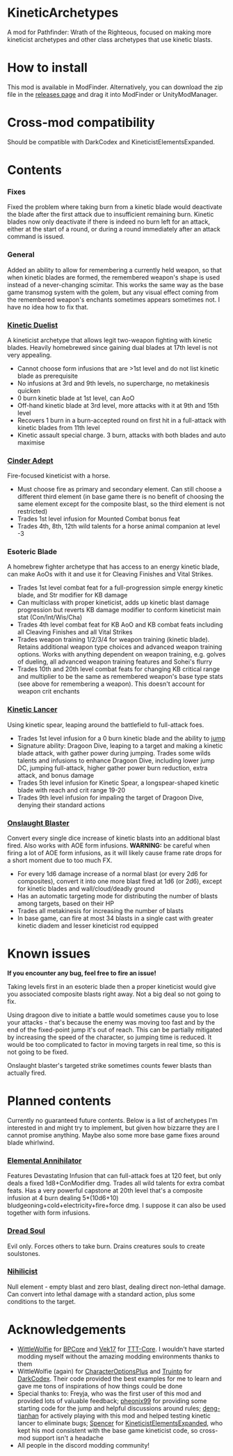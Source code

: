 # KineticArchetypes
A mod for Pathfinder: Wrath of the Righteous, focused on making more kineticist archetypes and other class archetypes that use kinetic blasts.

# How to install

This mod is available in ModFinder. Alternatively, you can download the zip file in the [releases page](https://github.com/NosVladimir/KineticArchetypes/releases/) and drag it into ModFinder or UnityModManager.

# Cross-mod compatibility

Should be compatible with DarkCodex and KineticistElementsExpanded.

# Contents
### Fixes
Fixed the problem where taking burn from a kinetic blade would deactivate the blade after the first attack due to insufficient remaining burn. Kinetic blades now only deactivate if there is indeed no burn left for an attack, either at the start of a round, or during a round immediately after an attack command is issued.

### General
Added an ability to allow for remembering a currently held weapon, so that when kinetic blades are formed, the remembered weapon's shape is used instead of a never-changing scimitar. This works the same way as the base game transmog system with the golem, but any visual effect coming from the remembered weapon's enchants sometimes appears sometimes not. I have no idea how to fix that.

### [Kinetic Duelist](https://www.d20pfsrd.com/alternative-rule-systems/occult-adventures/occult-classes/kineticist/archetypes/legendary-games-kineticist-archetypes/kinetic-duelist/)

A kineticist archetype that allows legit two-weapon fighting with kinetic blades. Heavily homebrewed since gaining dual blades at 17th level is not very appealing.
- Cannot choose form infusions that are >1st level and do not list kinetic blade as prerequisite
- No infusions at 3rd and 9th levels, no supercharge, no metakinesis quicken
- 0 burn kinetic blade at 1st level, can AoO
- Off-hand kinetic blade at 3rd level, more attacks with it at 9th and 15th level
- Recovers 1 burn in a burn-accepted round on first hit in a full-attack with kinetic blades from 11th level
- Kinetic assault special charge. 3 burn, attacks with both blades and auto maximise

### [Cinder Adept](https://www.d20pfsrd.com/alternative-rule-systems/occult-adventures/occult-classes/kineticist/archetypes/paizo-llc-kineticist-archetypes/cinder-adept-kineticist-archetype/)

Fire-focused kineticist with a horse.
- Must choose fire as primary and secondary element. Can still choose a different third element (in base game there is no benefit of choosing the same element except for the composite blast, so the third element is not restricted)
- Trades 1st level infusion for Mounted Combat bonus feat 
- Trades 4th, 8th, 12th wild talents for a horse animal companion at level -3

### Esoteric Blade
A homebrew fighter archetype that has access to an energy kinetic blade, can make AoOs with it and use it for Cleaving Finishes and Vital Strikes.
- Trades 1st level combat feat for a full-progression simple energy kinetic blade, and Str modifier for KB damage
- Can multiclass with proper kineticist, adds up kinetic blast damage progression but reverts KB damage modifier to conform kineticist main stat (Con/Int/Wis/Cha)
- Trades 4th level combat feat for KB AoO and KB combat feats including all Cleaving Finishes and all Vital Strikes
- Trades weapon training 1/2/3/4 for weapon training (kinetic blade). Retains additional weapon type choices and advanced weapon training options. Works with anything dependent on weapon training, e.g. golves of dueling, all advanced weapon training features and Sohei's flurry
- Trades 10th and 20th level combat feats for changing KB critical range and multiplier to be the same as remembered weapon's base type stats (see above for remembering a weapon). This doesn't account for weapon crit enchants

### [Kinetic Lancer](https://www.d20pfsrd.com/alternative-rule-systems/occult-adventures/occult-classes/kineticist/archetypes/legendary-games-kineticist-archetypes/kinetic-lancer/)
Using kinetic spear, leaping around the battlefield to full-attack foes.
- Trades 1st level infusion for a 0 burn kinetic blade and the ability to [jump](https://www.d20pfsrd.com/skills/Acrobatics/#jumping-and-falling)
- Signature ability: Dragoon Dive, leaping to a target and making a kinetic blade attack, with gather power during jumping. Trades some wilds talents and infusions to enhance Dragoon Dive, including lower jump DC, jumping full-attack, higher gather power burn reduction, extra attack, and bonus damage  
- Trades 5th level infusion for Kinetic Spear, a longspear-shaped kinetic blade with reach and crit range 19-20
- Trades 9th level infusion for impaling the target of Dragoon Dive, denying their standard actions

### [Onslaught Blaster](https://www.d20pfsrd.com/alternative-rule-systems/occult-adventures/occult-classes/kineticist/archetypes/legendary-games-kineticist-archetypes/onslaught-blaster/)
Convert every single dice increase of kinetic blasts into an additional blast fired. Also works with AOE form infusions. **WARNING:** be careful when firing a lot of AOE form infusions, as it will likely cause frame rate drops for a short moment due to too much FX.
- For every 1d6 damage increase of a normal blast (or every 2d6 for composites), convert it into one more blast fired at 1d6 (or 2d6), except for kinetic blades and wall/cloud/deadly ground
- Has an automatic targeting mode for distributing the number of blasts among targets, based on their HP
- Trades all metakinesis for increasing the number of blasts
- In base game, can fire at most 34 blasts in a single cast with greater kinetic diadem and lesser kineticist rod equipped

# Known issues
**If you encounter any bug, feel free to fire an issue!**

Taking levels first in an esoteric blade then a proper kineticist would give you associated composite blasts right away. Not a big deal so not going to fix.

Using dragoon dive to initiate a battle would sometimes cause you to lose your attacks - that's because the enemy was moving too fast and by the end of the fixed-point jump it's out of reach. This can be partially mitigated by increasing the speed of the character, so jumping time is reduced. It would be too complicated to factor in moving targets in real time, so this is not going to be fixed.

Onslaught blaster's targeted strike sometimes counts fewer blasts than actually fired.

# Planned contents
Currently no guaranteed future contents. Below is a list of archetypes I'm interested in and might try to implement, but given how bizzarre they are I cannot promise anything. Maybe also some more base game fixes around blade whirlwind.

### [Elemental Annihilator](https://www.d20pfsrd.com/alternative-rule-systems/occult-adventures/occult-classes/kineticist/archetypes/paizo-llc-kineticist-archetypes/elemental-annihilator-kineticist-archetype/)
Features Devastating Infusion that can full-attack foes at 120 feet, but only deals a fixed 1d8+ConModifier dmg. Trades all wild talents for extra combat feats. Has a very powerful capstone at 20th level that's a composite infusion at 4 burn dealing 5*(10d6+10) bludgeoning+cold+electricity+fire+force dmg. I suppose it can also be used together with form infusions.

### [Dread Soul](https://www.d20pfsrd.com/alternative-rule-systems/occult-adventures/occult-classes/kineticist/archetypes/legendary-games-kineticist-archetypes/dread-soul/)
Evil only. Forces others to take burn. Drains creatures souls to create soulstones.

### [Nihilicist](https://www.d20pfsrd.com/alternative-rule-systems/occult-adventures/occult-classes/kineticist/archetypes/legendary-games-kineticist-archetypes/nihilicist/)
Null element - empty blast and zero blast, dealing direct non-lethal damage. Can convert into lethal damage with a standard action, plus some conditions to the target.

# Acknowledgements
- [WittleWolfie](https://github.com/WittleWolfie) for [BPCore](https://wittlewolfie.github.io/WW-Blueprint-Core/articles/intro.html) and [Vek17](https://github.com/Vek17) for [TTT-Core](https://github.com/Vek17/TabletopTweaks-Core). I wouldn't have started modding myself without the amazing modding environments thanks to them
- WittleWolfie (again) for [CharacterOptionsPlus](https://github.com/WittleWolfie/CharacterOptionsPlus) and [Truinto](https://github.com/Truinto) for [DarkCodex](https://github.com/Truinto/DarkCodex). Their code provided the best examples for me to learn and gave me tons of inspirations of how things could be done
- Special thanks to: Freyja, who was the first user of this mod and provided lots of valuable feedback; [pheonix99](https://github.com/pheonix99) for providing some starting code for the jump and helpful discussions around rules; [deng-tianhan](https://github.com/deng-tianhan) for actively playing with this mod and helped testing kinetic lancer to eliminate bugs; [Spencer](https://github.com/SpencerMycek) for [KineticistElementsExpanded](https://github.com/SpencerMycek/KineticistExpandedElements), who kept his mod consistent with the base game kineticist code, so cross-mod support isn't a headache
- All people in the discord modding community!
